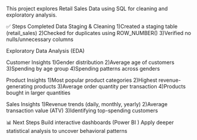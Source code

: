 This project explores Retail Sales Data using SQL for cleaning and exploratory analysis.

✅ Steps Completed
Data Staging & Cleaning
1)Created a staging table (retail_sales)
2)Checked for duplicates using ROW_NUMBER()
3)Verified no nulls/unnecessary columns

Exploratory Data Analysis (EDA)

Customer Insights
1)Gender distribution
2)Average age of customers
3)Spending by age group
4)Spending patterns across genders

Product Insights
1)Most popular product categories
2)Highest revenue-generating products
3)Average order quantity per transaction
4)Products bought in larger quantities

Sales Insights
1)Revenue trends (daily, monthly, yearly)
2)Average transaction value (ATV)
3)Identifying top-spending customers

📊 Next Steps
Build interactive dashboards (Power BI )
Apply deeper statistical analysis to uncover behavioral patterns
